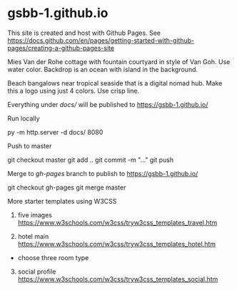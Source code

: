 ﻿# gsbb-1.github.io

This site is created and host with Github Pages. See https://docs.github.com/en/pages/getting-started-with-github-pages/creating-a-github-pages-site



Mies Van der Rohe cottage with fountain courtyard in style of Van Goh. Use water color. Backdrop is an ocean with island in the background.

Beach bangalows near tropical seaside that is a digital nomad hub. Make this a logo using just 4 colors. Use crisp line.

Everything under *docs/* will be published to https://gsbb-1.github.io/



Run locally

py -m http.server -d docs/ 8080

Push to master


git checkout master
git add ..
git commit -m "..."
git push

Merge to *gh-pages* branch to publish to https://gsbb-1.github.io/

git checkout gh-pages
git merge master





More starter templates using W3CSS


1. five images
https://www.w3schools.com/w3css/tryw3css_templates_travel.htm

2. hotel main
https://www.w3schools.com/w3css/tryw3css_templates_hotel.htm
- choose three room type


3. social profile
https://www.w3schools.com/w3css/tryw3css_templates_social.htm
